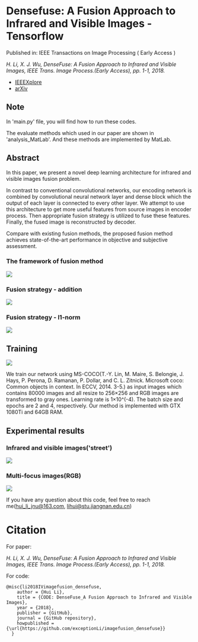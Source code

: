 # Densefuse: A Fusion Approach to Infrared and Visible Images - Tensorflow
Published in: IEEE Transactions on Image Processing ( Early Access )

*H. Li, X. J. Wu, DenseFuse: A Fusion Approach to Infrared and Visible Images, IEEE Trans. Image Process.(Early Access), pp. 1-1, 2018.*

- [IEEEXplore](https://ieeexplore.ieee.org/document/8580578)
- [arXiv](https://arxiv.org/abs/1804.08361)

## Note
In 'main.py' file, you will find how to run these codes.

The evaluate methods which used in our paper are shown in 'analysis_MatLab'. And these methods are implemented by MatLab.

## Abstract
In this paper, we present a novel deep learning architecture for infrared and visible images fusion problem. 

In contrast to conventional convolutional networks, our encoding network is combined by convolutional neural network layer and dense block which the output of each layer is connected to every other layer. We attempt to use this architecture to get more useful features from source images in encoder process. Then appropriate fusion strategy is utilized to fuse these features. Finally, the fused image is reconstructed by decoder. 

Compare with existing fusion methods, the proposed fusion method achieves state-of-the-art performance in objective and subjective assessment.

### The framework of fusion method
![](https://github.com/hli1221/imagefusion_densefuse/blob/master/figures/framework.png)

### Fusion strategy - addition
![](https://github.com/hli1221/imagefusion_densefuse/blob/master/figures/fuse_addition.png)

### Fusion strategy - l1-norm
![](https://github.com/hli1221/imagefusion_densefuse/blob/master/figures/fuse_l1norm.png)


## Training

![](https://github.com/hli1221/imagefusion_densefuse/blob/master/figures/train.png)

We train our network using MS-COCO(T.-Y. Lin, M. Maire, S. Belongie, J. Hays, P. Perona, D. Ramanan, P. Dollar, and C. L. Zitnick. Microsoft coco: Common objects in context. In ECCV, 2014. 3-5.) as input images which contains 80000 images and all resize to 256×256 and RGB images are transformed to gray ones. Learning rate is 1×10^(-4). The batch size and epochs are 2 and 4, respectively. Our method is implemented with GTX 1080Ti and 64GB RAM.


## Experimental results

### Infrared and visible images('street')
![](https://github.com/hli1221/imagefusion_densefuse/blob/master/figures/fused_street.png)

### Multi-focus images(RGB)
![](https://github.com/hli1221/imagefusion_densefuse/blob/master/figures/fused_color.png)

If you have any question about this code, feel free to reach me(hui_li_jnu@163.com, lihui@stu.jiangnan.edu.cn)


# Citation

For paper:

 *H. Li, X. J. Wu, DenseFuse: A Fusion Approach to Infrared and Visible Images, IEEE Trans. Image Process.(Early Access), pp. 1-1, 2018.*

For code:
```
@misc{li2018IVimagefusion_densefuse,
    author = {Hui Li},
    title = {CODE: DenseFuse_A Fusion Approach to Infrared and Visible Images},
    year = {2018},
    publisher = {GitHub},
    journal = {GitHub repository},
    howpublished = {\url{https://github.com/exceptionLi/imagefusion_densefuse}}
  }
```
